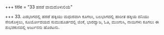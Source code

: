 +++
title = "33 ಹರಡೆ ವಾಮದೊಳುಲಿಯೆ"

+++
33. ಎಡಭಾಗದಲ್ಲಿ ಹರಡೆ ಹಕ್ಕಿಯು ಮಧುರವಾಗಿ ಕೂಗಲು, ಬಲಭಾಗದಲ್ಲಿ ಹಾರೀತ ಹಕ್ಕಿಯ ದನಿಯು ಸೇರಿಕೊಳ್ಳಲು, ಸೂರ್ಯೋದಯದ ಸುಮುಹೂರ್ತದಲ್ಲಿ ಜಿಂಕೆ, ಭಾರದ್ವಾಜ, ಓತಿ, ಮುಂಗುಸಿ, ನಾಯಿಗಳು ಕೂಗಲು ಈ ಶುಭಶಕುನದಲ್ಲಿ ಅರ್ಜುನನು ಹೊರಟನು.